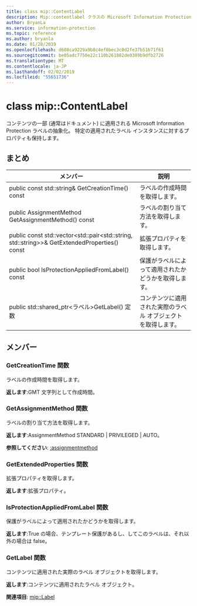 ```yaml
---
title: class mip::ContentLabel
description: Mip::contentlabel クラスの Microsoft Information Protection (MIP) SDK について説明します。
author: BryanLa
ms.service: information-protection
ms.topic: reference
ms.author: bryanla
ms.date: 01/28/2019
ms.openlocfilehash: d608ca9229a9b8c4ef0bec3c0d2fe37b51b71f61
ms.sourcegitcommit: be05adc7750e22c110b261882de0389b9dfb2726
ms.translationtype: MT
ms.contentlocale: ja-JP
ms.lasthandoff: 02/02/2019
ms.locfileid: "55651736"
---
```

# <a name="class-mipcontentlabel"></a>class mip::ContentLabel 
コンテンツの一部 (通常はドキュメント) に適用される Microsoft Information Protection ラベルの抽象化。
特定の適用されたラベル インスタンスに対するプロパティも保持します。
  
## <a name="summary"></a>まとめ
 メンバー                        | 説明                                
--------------------------------|---------------------------------------------
public const std::string& GetCreationTime() const  |  ラベルの作成時間を取得します。
public AssignmentMethod GetAssignmentMethod() const  |  ラベルの割り当て方法を取得します。
public const std::vector\<std::pair\<std::string, std::string\>\>& GetExtendedProperties() const  |  拡張プロパティを取得します。
public bool IsProtectionAppliedFromLabel() const  |  保護がラベルによって適用されたかどうかを取得します。
public std::shared_ptr\<ラベル\>GetLabel() 定数  |  コンテンツに適用された実際のラベル オブジェクトを取得します。
  
## <a name="members"></a>メンバー
  
### <a name="getcreationtime-function"></a>GetCreationTime 関数
ラベルの作成時間を取得します。

  
**返します**:GMT 文字列として作成時間。
  
### <a name="getassignmentmethod-function"></a>GetAssignmentMethod 関数
ラベルの割り当て方法を取得します。

  
**返します**:AssignmentMethod STANDARD | PRIVILEGED | AUTO。 
  
**参照してください**: [:assignmentmethod](mip-enums-and-structs.md#assignmentmethod-enum)
  
### <a name="getextendedproperties-function"></a>GetExtendedProperties 関数
拡張プロパティを取得します。

  
**返します**:拡張プロパティ。
  
### <a name="isprotectionappliedfromlabel-function"></a>IsProtectionAppliedFromLabel 関数
保護がラベルによって適用されたかどうかを取得します。

  
**返します**:True の場合、テンプレート保護があるし、してこのラベルは、それ以外の場合は false。
  
### <a name="getlabel-function"></a>GetLabel 関数
コンテンツに適用された実際のラベル オブジェクトを取得します。

  
**返します**:コンテンツに適用されたラベル オブジェクト。 
  
**関連項目**: [mip::Label](class_mip_label.md)